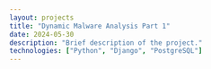 ```yaml
---
layout: projects
title: "Dynamic Malware Analysis Part 1"
date: 2024-05-30
description: "Brief description of the project."
technologies: ["Python", "Django", "PostgreSQL"]
---
```

